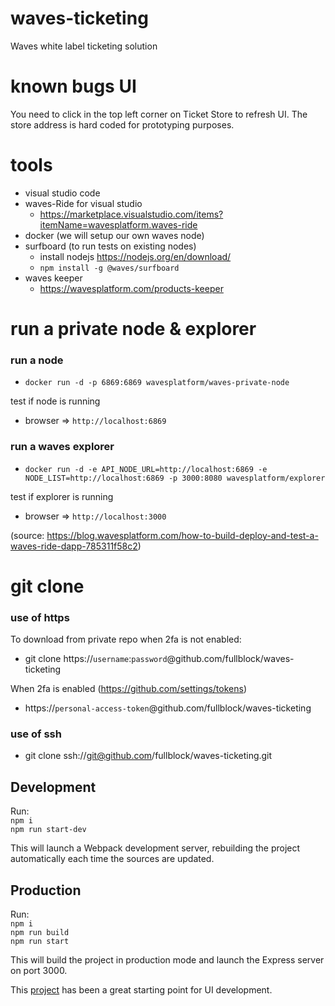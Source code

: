 # waves-ticketing
Waves white label ticketing solution

# known bugs UI
You need to click in the top left corner on Ticket Store to refresh UI.
The store address is hard coded for prototyping purposes.

# tools
- visual studio code
- waves-Ride for visual studio 
  - https://marketplace.visualstudio.com/items?itemName=wavesplatform.waves-ride
- docker (we will setup our own waves node)
- surfboard (to run tests on existing nodes)
  - install nodejs https://nodejs.org/en/download/
  - `npm install -g @waves/surfboard`
- waves keeper
  - https://wavesplatform.com/products-keeper
  
 # run a private node & explorer
 
### run a node
 - `docker run -d -p 6869:6869 wavesplatform/waves-private-node`
 
 test if node is running
 -  browser => `http://localhost:6869`

### run a waves explorer
 - `docker run -d -e API_NODE_URL=http://localhost:6869 -e NODE_LIST=http://localhost:6869 -p 3000:8080 wavesplatform/explorer`

 test if explorer is running
 - browser => `http://localhost:3000`
 
 (source: https://blog.wavesplatform.com/how-to-build-deploy-and-test-a-waves-ride-dapp-785311f58c2)

# git clone

### use of https

To download from private repo when 2fa is not enabled:
- git clone https://`username`:`password`@github.com/fullblock/waves-ticketing

When 2fa is enabled (https://github.com/settings/tokens)
- https://`personal-access-token`@github.com/fullblock/waves-ticketing

### use of ssh

- git clone ssh://git@github.com/fullblock/waves-ticketing.git

## Development

Run:  
`npm i`  
`npm run start-dev`

This will launch a Webpack development server, rebuilding the project
automatically each time the sources are updated.

## Production
Run:  
`npm i`  
`npm run build`  
`npm run start` 
 
This will build the project in production mode and launch the Express server on port 3000.

This [project](https://gitlab.com/byzantine-solutions/wavescrow/tree/master) has been a great starting point for UI development.
